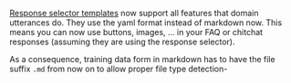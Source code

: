 [Response selector templates](./components.mdx#responseselector) now support all features that
domain utterances do. They use the yaml format instead of markdown now.
This means you can now use buttons, images, ... in your FAQ or chitchat responses
(assuming they are using the response selector).

As a consequence, training data form in markdown has to have the file 
suffix `.md` from now on to allow proper file type detection-
